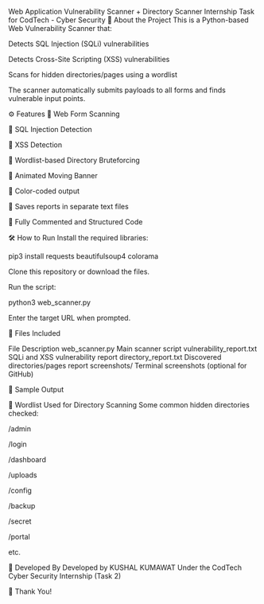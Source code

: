 Web Application Vulnerability Scanner + Directory Scanner
Internship Task for CodTech - Cyber Security
📜 About the Project
This is a Python-based Web Vulnerability Scanner that:

Detects SQL Injection (SQLi) vulnerabilities

Detects Cross-Site Scripting (XSS) vulnerabilities

Scans for hidden directories/pages using a wordlist

The scanner automatically submits payloads to all forms and finds vulnerable input points.

⚙️ Features
🎯 Web Form Scanning

🎯 SQL Injection Detection

🎯 XSS Detection

🎯 Wordlist-based Directory Bruteforcing

🎯 Animated Moving Banner

🎯 Color-coded output

🎯 Saves reports in separate text files

🎯 Fully Commented and Structured Code

🛠️ How to Run
Install the required libraries:

pip3 install requests beautifulsoup4 colorama

Clone this repository or download the files.

Run the script:

python3 web_scanner.py

Enter the target URL when prompted.

📂 Files Included

File	                        Description
web_scanner.py	              Main scanner script
vulnerability_report.txt	    SQLi and XSS vulnerability report
directory_report.txt	        Discovered directories/pages report
screenshots/	                Terminal screenshots (optional for GitHub)

📸 Sample Output






📜 Wordlist Used for Directory Scanning
Some common hidden directories checked:

/admin

/login

/dashboard

/uploads

/config

/backup

/secret

/portal

etc.

🧠 Developed By
Developed by KUSHAL KUMAWAT
Under the CodTech Cyber Security Internship (Task 2)

🚀 Thank You!
